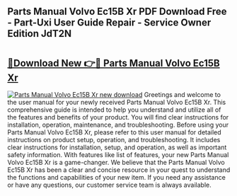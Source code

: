 ## Parts Manual Volvo Ec15B Xr PDF Download Free - Part-Uxi User Guide Repair - Service Owner Edition JdT2N

# <h2><a href="http://bc53003.oget.top/?id=Parts+Manual+Volvo+Ec15B+Xr">🔗Download New 👉🔴 Parts Manual Volvo Ec15B Xr</a></h2>

[![Parts Manual Volvo Ec15B Xr new download](https://i.imgur.com/5g1atiW.png)](http://bc53003.oget.top/?id=Parts+Manual+Volvo+Ec15B+Xr)
Greetings and welcome to the user manual for your newly received Parts Manual Volvo Ec15B Xr. This comprehensive guide is intended to help you understand and utilize all of the features and benefits of your product. You will find clear instructions for installation, operation, maintenance, and troubleshooting. Before using your Parts Manual Volvo Ec15B Xr, please refer to this user manual for detailed instructions on product setup, operation, and troubleshooting. It includes clear instructions for installation, setup, and operation, as well as important safety information. With features like list of features, your new Parts Manual Volvo Ec15B Xr is a game-changer. We believe that the Parts Manual Volvo Ec15B Xr has been a clear and concise resource in your quest to understand the functions and capabilities of your new item. If you need any assistance or have any questions, our customer service team is always available.
